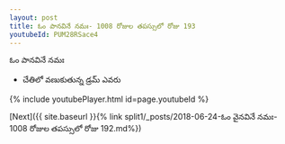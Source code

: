 ```yaml
---
layout: post
title: ఓం పానవినే నమః- 1008 రోజుల తపస్సులో రోజు 193
youtubeId: PUM28RSace4
---
```

 
 
 ఓం పానవినే నమః  
 
 -  చేతిలో వణుకుతున్న డ్రమ్ ఎవరు 
 
  
 
  
 
 
 
 
 
 


{% include youtubePlayer.html id=page.youtubeId %}
 
[Next]({{ site.baseurl }}{% link  split1/_posts/2018-06-24-ఓం వైనవినే నమః- 1008 రోజుల తపస్సులో రోజు 192.md%})
 
